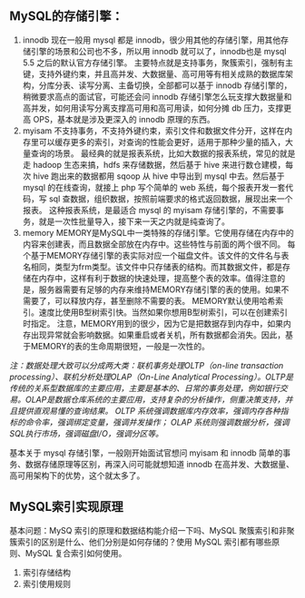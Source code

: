 ## MySQL的存储引擎：
1. innodb
现在一般用 mysql 都是 innodb，很少用其他的存储引擎，用其他存储引擎的场景和公司也不多，所以用 innodb 就可以了，innodb也是 mysql 5.5 之后的默认官方存储引擎。
主要特点就是支持事务，聚簇索引，强制有主键，支持外键约束，并且高并发、大数据量、高可用等有相关成熟的数据库架构，分库分表、读写分离、主备切换，全部都可以基于 innodb 存储引擎的，稍微要求高点的面试官，可能还会问 innodb 存储引擎怎么玩支撑大数据量和高并发，如何用读写分离支撑高可用和高可用读，如何分摊 db 压力，支撑更高 OPS，基本就是涉及更深入的 innodb 原理的东西。
2. myisam
不支持事务，不支持外键约束，索引文件和数据文件分开，这样在内存里可以缓存更多的索引，对查询的性能会更好，适用于那种少量的插入，大量查询的场景。
最经典的就是报表系统，比如大数据的报表系统，常见的就是走 hadoop 生态来搞，hdfs 来存储数据，然后基于 hive 来进行数仓建模，每次 hive 跑出来的数据都用 sqoop 从 hive 中导出到 mysql 中去。然后基于 mysql 的在线查询，就接上 php 写个简单的 web 系统，每个报表开发一套代码，写 sql 查数据，组织数据，按照前端要求的格式返回数据，展现出来一个报表。
这种报表系统，是最适合 mysql 的 myisam 存储引擎的，不需要事务，就是一次性批量导入，接下来一天之内就是纯查询了。
3. memory
MEMORY是MySQL中一类特殊的存储引擎。它使用存储在内存中的内容来创建表，而且数据全部放在内存中。这些特性与前面的两个很不同。
每个基于MEMORY存储引擎的表实际对应一个磁盘文件。该文件的文件名与表名相同，类型为frm类型。该文件中只存储表的结构。而其数据文件，都是存储在内存中，这样有利于数据的快速处理，提高整个表的效率。值得注意的是，服务器需要有足够的内存来维持MEMORY存储引擎的表的使用。如果不需要了，可以释放内存，甚至删除不需要的表。
MEMORY默认使用哈希索引。速度比使用B型树索引快。当然如果你想用B型树索引，可以在创建索引时指定。
注意，MEMORY用到的很少，因为它是把数据存到内存中，如果内存出现异常就会影响数据。如果重启或者关机，所有数据都会消失。因此，基于MEMORY的表的生命周期很短，一般是一次性的。

*注：数据处理大致可以分成两大类：联机事务处理OLTP（on-line transaction processing）、联机分析处理OLAP（On-Line Analytical Processing）。OLTP是传统的关系型数据库的主要应用，主要是基本的、日常的事务处理，例如银行交易。OLAP是数据仓库系统的主要应用，支持复杂的分析操作，侧重决策支持，并且提供直观易懂的查询结果。 
OLTP 系统强调数据库内存效率，强调内存各种指标的命令率，强调绑定变量，强调并发操作；
OLAP 系统则强调数据分析，强调SQL执行市场，强调磁盘I/O，强调分区等。*

基本关于 mysql 存储引擎，一般刚开始面试官想问 myisam 和 innodb 简单的事务、数据存储原理等区别，再深入问可能就想知道 innodb 在高并发、大数据量、高可用架构下的优势，这个就太多了。

## MySQL索引实现原理
基本问题：MySQ 索引的原理和数据结构能介绍一下吗、MySQL 聚簇索引和非聚簇索引的区别是什么、他们分别是如何存储的？使用 MySQL 索引都有哪些原则、MySQL 复合索引如何使用。
1. 索引存储结构
2. 索引使用规则
